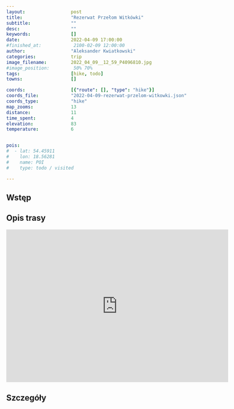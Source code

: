 ```yaml
---
layout:                 post
title:                  "Rezerwat Przełom Witkówki"
subtitle:               ""
desc:                   ""
keywords:               []
date:                   2022-04-09 17:00:00
#finished_at:            2100-02-09 12:00:00
author:                 "Aleksander Kwiatkowski"
categories:             trip
image_filename:         2022_04_09__12_59_P4096810.jpg
#image_position:         50% 70%
tags:                   [hike, todo]
towns:                  []

coords:                 [{"route": [], "type": "hike"}]
coords_file:            "2022-04-09-rezerwat-przelom-witkowki.json"
coords_type:            "hike"
map_zooms:              13
distance:               11
time_spent:             4
elevation:              83
temperature:            6


pois:
#  - lat: 54.45911
#    lon: 18.56281
#    name: POI
#    type: todo / visited

---
```



## Wstęp

## Opis trasy

<iframe height='405' width='590' frameborder='0' allowtransparency='true' scrolling='no' src='https://www.strava.com/activities/6969308426/embed/9330924f013f07092c2b21a43fde4e20d8ead053'></iframe>

## Szczegóły
